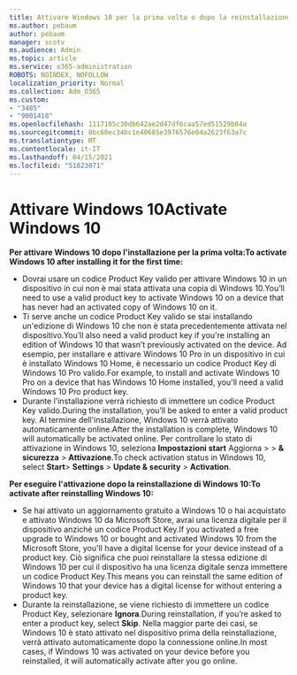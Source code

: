```yaml
---
title: Attivare Windows 10 per la prima volta o dopo la reinstallazione
ms.author: pebaum
author: pebaum
manager: scotv
ms.audience: Admin
ms.topic: article
ms.service: o365-administration
ROBOTS: NOINDEX, NOFOLLOW
localization_priority: Normal
ms.collection: Adm_O365
ms.custom:
- "3485"
- "9001418"
ms.openlocfilehash: 1117105c30db642ae2d47df6caa57ed51529b04a
ms.sourcegitcommit: 8bc60ec34bc1e40685e3976576e04a2623f63a7c
ms.translationtype: MT
ms.contentlocale: it-IT
ms.lasthandoff: 04/15/2021
ms.locfileid: "51823071"
---
```

# <a name="activate-windows-10"></a><span data-ttu-id="03ad0-102">Attivare Windows 10</span><span class="sxs-lookup"><span data-stu-id="03ad0-102">Activate Windows 10</span></span>

<span data-ttu-id="03ad0-103">**Per attivare Windows 10 dopo l'installazione per la prima volta:**</span><span class="sxs-lookup"><span data-stu-id="03ad0-103">**To activate Windows 10 after installing it for the first time:**</span></span>

- <span data-ttu-id="03ad0-104">Dovrai usare un codice Product Key valido per attivare Windows 10 in un dispositivo in cui non è mai stata attivata una copia di Windows 10.</span><span class="sxs-lookup"><span data-stu-id="03ad0-104">You’ll need to use a valid product key to activate Windows 10 on a device that has never had an activated copy of Windows 10 on it.</span></span>
- <span data-ttu-id="03ad0-105">Ti serve anche un codice Product Key valido se stai installando un'edizione di Windows 10 che non è stata precedentemente attivata nel dispositivo.</span><span class="sxs-lookup"><span data-stu-id="03ad0-105">You’ll also need a valid product key if you're installing an edition of Windows 10 that wasn’t previously activated on the device.</span></span> <span data-ttu-id="03ad0-106">Ad esempio, per installare e attivare Windows 10 Pro in un dispositivo in cui è installato Windows 10 Home, è necessario un codice Product Key di Windows 10 Pro valido.</span><span class="sxs-lookup"><span data-stu-id="03ad0-106">For example, to install and activate Windows 10 Pro on a device that has Windows 10 Home installed, you'll need a valid Windows 10 Pro product key.</span></span>
- <span data-ttu-id="03ad0-107">Durante l'installazione verrà richiesto di immettere un codice Product Key valido.</span><span class="sxs-lookup"><span data-stu-id="03ad0-107">During the installation, you’ll be asked to enter a valid product key.</span></span> <span data-ttu-id="03ad0-108">Al termine dell'installazione, Windows 10 verrà attivato automaticamente online.</span><span class="sxs-lookup"><span data-stu-id="03ad0-108">After the installation is complete, Windows 10 will automatically be activated online.</span></span> <span data-ttu-id="03ad0-109">Per controllare lo stato di attivazione in Windows 10, seleziona **Impostazioni start** Aggiorna >    >  **& sicurezza**  >  **Attivazione**.</span><span class="sxs-lookup"><span data-stu-id="03ad0-109">To check activation status in Windows 10, select **Start**> **Settings** > **Update & security** > **Activation**.</span></span>

<span data-ttu-id="03ad0-110">**Per eseguire l'attivazione dopo la reinstallazione di Windows 10:**</span><span class="sxs-lookup"><span data-stu-id="03ad0-110">**To activate after reinstalling Windows 10:**</span></span>

- <span data-ttu-id="03ad0-111">Se hai attivato un aggiornamento gratuito a Windows 10 o hai acquistato e attivato Windows 10 da Microsoft Store, avrai una licenza digitale per il dispositivo anziché un codice Product Key.</span><span class="sxs-lookup"><span data-stu-id="03ad0-111">If you activated a free upgrade to Windows 10 or bought and activated Windows 10 from the Microsoft Store, you'll have a digital license for your device instead of a product key.</span></span> <span data-ttu-id="03ad0-112">Ciò significa che puoi reinstallare la stessa edizione di Windows 10 per cui il dispositivo ha una licenza digitale senza immettere un codice Product Key.</span><span class="sxs-lookup"><span data-stu-id="03ad0-112">This means you can reinstall the same edition of Windows 10 that your device has a digital license for without entering a product key.</span></span>
- <span data-ttu-id="03ad0-113">Durante la reinstallazione, se viene richiesto di immettere un codice Product Key, selezionare **Ignora**.</span><span class="sxs-lookup"><span data-stu-id="03ad0-113">During reinstallation, if you’re asked to enter a product key, select **Skip**.</span></span> <span data-ttu-id="03ad0-114">Nella maggior parte dei casi, se Windows 10 è stato attivato nel dispositivo prima della reinstallazione, verrà attivato automaticamente dopo la connessione online.</span><span class="sxs-lookup"><span data-stu-id="03ad0-114">In most cases, if Windows 10 was activated on your device before you reinstalled, it will automatically activate after you go online.</span></span>
